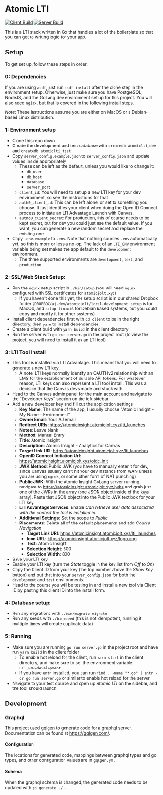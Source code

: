# Atomic LTI

[![Client Build](https://github.com/atomicjolt/atomiclti/actions/workflows/node.js.yml/badge.svg)](https://github.com/atomicjolt/atomiclti/actions/workflows/node.js.yml)
[![Server Build](https://github.com/atomicjolt/atomiclti/actions/workflows/go.yml/badge.svg)](https://github.com/atomicjolt/atomiclti/actions/workflows/go.yml)

This is a LTI stack written in Go that handles a lot of the boilerplate so that you can get to writing logic for your app.

## Setup

To get set up, follow these steps in order.

### 0: Dependencies
If you are using `asdf`, just run `asdf install` after the clone step in the environment setup. Otherwise, just make sure you have PostgreSQL, NodeJS, and the GoLang dev environment set up for this project. You will also need `nginx`, but that is covered in the following install steps.

*Note*: These instructions assume you are either on MacOS or a Debian-based Linux distribution.

### 1: Environment setup
* Clone this repo down
* Create the development and test database with `createdb atomiclti_dev` and `createdb atomiclti_test`
* Copy `server_config.example.json` to `server_config.json` and update values inside appropriately
  * These can be left as the default, unless you would like to change it:
    * `db_user`
    * `db_host`
    * `database`
    * `server_port`
  * `client_id`: You will need to set up a new LTI key for your dev environment, so see the instructions for that
  * `auth0_client_id`: This can be left alone, or set to something you choose. It just identifies your client when doing the Open ID Connect process to initiate an LTI Advantage Launch with Canvas.
  * `autho0_client_secret`: For production, this of course needs to be kept secret, but for dev you could just use the default value. If you want, you can generate a new random secret and replace the existing one.
* Copy `.env.example` to `.env`. Note that nothing sources `.env` automatically yet, so this is more or less a no-op. The lack of an `LTI_ENV` environment variable being set makes the app default to the `development` environment.
  * The three supported environments are `development`, `test`, and `production`

### 2: SSL/Web Stack Setup:
* Run the `nginx` setup script in `./bin/setup` (you will need `nginx` configured with SSL certificates for `atomicjolt.xyz`)
  * If you haven't done this yet, the setup script is in our shared Dropbox folder `$DROPBOX/aj-dev/atomicjolt/local-development` (`setup` is for MacOS, and `setup-linux` is for Debian based systems, but you could copy and modify it for other systems)
* Install client dependencies first with `cd client` to be in the right directory, then `yarn` to install dependencies
* Create a client build with `yarn build` in the client directory
* Run the server with `go run server.go` in the project root (to view the project, you will need to install it as an LTI tool)

### 3: LTI Tool Install
* This tool is installed via LTI Advantage. This means that you will need to generate a new LTI key.
  * A note: LTI keys normally identify an OAUTHv2 relationship with an LMS for the establishment of durable API tokens. For whatever reason, LTI keys can also represent a LTI tool install. This was a decision that the Canvas devs made and stuck with.
* Head to the Canvas admin panel for the main account and navigate to the "Developer Keys" section on the left sidebar.
* Add a new developer key and fill out the application settings
  * **Key Name**: The name of the app, I usually choose "Atomic Insight - My Name - Environment"
  * **Owner Email**: Your AJ email
  * **Redirect URIs**: https://atomicinsight.atomicjolt.xyz/lti_launches
  * **Notes**: Leave blank
  * **Method**: Manual Entry
  * **Title**: Atomic Insight
  * **Description**: Atomic Insight - Analytics for Canvas
  * **Target Link URI**: https://atomicinsight.atomicjolt.xyz/lti_launches
  * **OpenID Connect Initiation Url**: https://atomicinsight.atomicjolt.xyz/oidc_init
  * **JWK Method**: Public JWK (you have to manually enter it for dev, since Canvas usually can't hit your dev instance from WAN unless you are using `ngrok`, or some other form of NAT punching)
  * **Public JWK**: With the Atomic Insight GoLang server running, navigate to https://atomicinsight.atomicjolt.xyz/jwks and grab just one of the JWKs in the array (one JSON object inside of the `keys` array). Paste that JSON object into the Public JWK text box for your LTI key.
  * **LTI Advantage Services**: Enable *Can retrieve user data associated with the context the tool is installed in.*
  * **Additional Settings**: Set the scope to *Public*
  * **Placements**: Delete all of the default placements and add *Course Navigation*
    * **Target Link URI**: https://atomicinsight.atomicjolt.xyz/lti_launches
    * **Icon URL**: https://atomicinsight.atomicjolt.xyz/logo.png
    * **Text**: Atomic Insight
    * **Selection Height**: 600
    * **Selection Width**: 800
* Save your LTI key
* Enable your LTI key (turn the *State* toggle in the key list from *Off* to *On*)
* Copy the Client ID from your key (the top number above the *Show Key* button) and put that into your `server_config.json` for both the `development` and `test` environments.
* Head to the course you will be testing in and install a new tool via Client ID by pasting this client ID into the install form.

### 4: Database setup:
* Run any migrations with `./bin/migrate migrate`
* Run any seeds with `./bin/seed` (this is not idempotent, running it multiple times will create duplicate data)

### 5: Running
* Make sure you are running `go run server.go` in the project root and have run `yarn build` in the client folder
  - To enable hot reload for the client, run `yarn start` in the client directory, and make sure to set the environment variable: `LTI_ENV=development`
  - If you have `entr` installed, you can run `find . -name "*.go" | entr -cr go run server.go` or similar to enable hot reload for the server
* Navigate to your test course and open up *Atomic LTI* on the sidebar, and the tool should launch

## Development

### Graphql
This project used [gqlgen](https://github.com/99designs/gqlgen) to generate code for a graphql server.
Documentation can be found at https://gqlgen.com/.

#### Configuration
The locations for generated code, mappings between graphql types and go types, and other configuration values are in `gqlgen.yml`

#### Schema
When the graphql schema is changed, the generated code needs to be updated with `go generate ./...`
